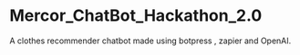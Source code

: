 # Mercor_ChatBot_Hackathon_2.0
A clothes recommender chatbot made using botpress , zapier and OpenAI. 
